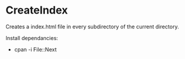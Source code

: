 # CreateIndex
Creates a index.html file in every subdirectory of the current directory.

Install dependancies:

* cpan -i File::Next
